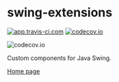 # swing-extensions
[![app.travis-ci.com](https://app.travis-ci.com/jonestimd/swing-extensions.svg?branch=master)](https://app.travis-ci.com/jonestimd/swing-extensions?branch=master)
[![codecov.io](https://codecov.io/github/jonestimd/swing-extensions/coverage.svg?branch=master)](https://codecov.io/github/jonestimd/swing-extensions?branch=master)

![codecov.io](https://codecov.io/github/jonestimd/swing-extensions/branch.svg?branch=master)

Custom components for Java Swing.

[Home page](https://jonestimd.github.io/swing-extensions)
